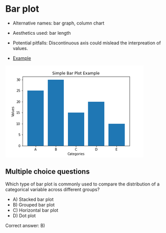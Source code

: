 # Bar plot

- Alternative names: bar graph, column chart
- Aesthetics used: bar length
- Potential pitfalls: Discontinuous axis could mislead the
  interpreation of values.

- [Example](./bar_plot.ipynb)

![Bar plot example](bar_plot.png "Barplot")

## Multiple choice questions

Which type of bar plot is commonly used to compare the distribution of
a categorical variable across different groups?

- A) Stacked bar plot
- B) Grouped bar plot
- C) Horizontal bar plot
- D) Dot plot

Correct answer: B)

